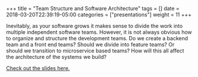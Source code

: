 +++
title = "Team Structure and Software Architecture"
tags = []
date = 2018-03-20T22:39:19-05:00
categories = ["presentations"]
weight = 11
+++

Inevitably, as your software grows it makes sense to divide the work into multiple independent software teams. However, it is not always obvious how to organize and structure the development teams. Do we create a backend team and a front end teams? Should we divide into feature teams? Or should we transition to microservice based teams? How will this all affect the architecture of the systems we build?

<!--more-->

[Check out the slides here.](/presentations/Team_Structure_&_Software_Architecture.pdf)
